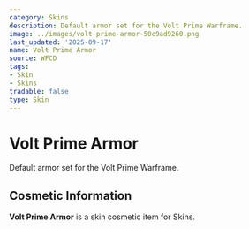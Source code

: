 ```yaml
---
category: Skins
description: Default armor set for the Volt Prime Warframe.
image: ../images/volt-prime-armor-50c9ad9260.png
last_updated: '2025-09-17'
name: Volt Prime Armor
source: WFCD
tags:
- Skin
- Skins
tradable: false
type: Skin
---
```


# Volt Prime Armor

Default armor set for the Volt Prime Warframe.

## Cosmetic Information

**Volt Prime Armor** is a skin cosmetic item for Skins.

